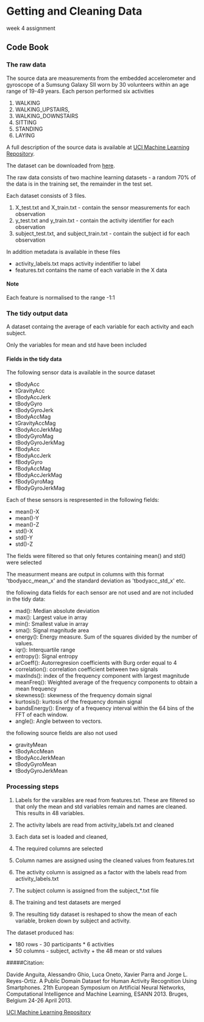 # Getting and Cleaning Data 
  week 4 assignment

## Code Book

### The raw data

The source data are measurements from the embedded accelerometer and gyroscope of a Sumsung Galaxy SII worn
by 30 volunteers within an age range of 19-49 years. Each person performed six activities 

1. WALKING
1. WALKING_UPSTAIRS, 
1. WALKING_DOWNSTAIRS
1. SITTING
1. STANDING
1. LAYING

A full description of the source data is available at [UCI Machine Learning Repository](http://archive.ics.uci.edu/ml/datasets/Human+Activity+Recognition+Using+Smartphones).

The dataset can be downloaded from [here](https://d396qusza40orc.cloudfront.net/getdata%2Fprojectfiles%2FUCI%20HAR%20Dataset.zip).

The raw data consists of two machine learning datasets - a random 70% of the data is in the training set, the remainder in the test set.

Each dataset consists of 3 files.

1. X_test.txt and X_train.txt - contain the sensor measurements for each observation
2. y_test.txt and y_train.txt - contain the activity identifier for each observation
3. subject_test.txt, and subject_train.txt - contain the subject id for each observation

In addition metadata is available in these files

* activity_labels.txt maps activity indentifier to label
* features.txt contains the name of each variable in the X data

#### Note

Each feature is normalised to the range -1:1

### The tidy output data

A dataset containg the average of each variable for each activity and each subject.

Only the variables for mean and std have been included

#### Fields in the tidy data

The following sensor data is available in the source dataset

* tBodyAcc
* tGravityAcc
* tBodyAccJerk
* tBodyGyro
* tBodyGyroJerk
* tBodyAccMag
* tGravityAccMag
* tBodyAccJerkMag
* tBodyGyroMag
* tBodyGyroJerkMag
* fBodyAcc
* fBodyAccJerk
* fBodyGyro
* fBodyAccMag
* fBodyAccJerkMag
* fBodyGyroMag
* fBodyGyroJerkMag

Each of these sensors is respresented in the following fields: 
* mean()-X
* mean()-Y
* mean()-Z
* std()-X
* std()-Y
* std()-Z

The fields were filtered so that only fetures containing mean() and std() were selected

The measurment means are output in columns with this format 'tbodyacc_mean_x' and the standard deviation as 'tbodyacc_std_x' etc.

the following data fields for each sensor are not used and are not included in the tidy data:


* mad(): Median absolute deviation 
* max(): Largest value in array
* min(): Smallest value in array
* sma(): Signal magnitude area
* energy(): Energy measure. Sum of the squares divided by the number of values. 
* iqr(): Interquartile range 
* entropy(): Signal entropy
* arCoeff(): Autorregresion coefficients with Burg order equal to 4
* correlation(): correlation coefficient between two signals
* maxInds(): index of the frequency component with largest magnitude
* meanFreq(): Weighted average of the frequency components to obtain a mean frequency
* skewness(): skewness of the frequency domain signal 
* kurtosis(): kurtosis of the frequency domain signal 
* bandsEnergy(): Energy of a frequency interval within the 64 bins of the FFT of each window.
* angle(): Angle between to vectors.

the following source fields are also not used

* gravityMean
* tBodyAccMean
* tBodyAccJerkMean
* tBodyGyroMean
* tBodyGyroJerkMean

### Processing steps

1. Labels for the varaibles are read from features.txt. These are filtered so that only the mean and std variables remain and names are cleaned. This results in 48 variables.

1. The activity labels are read from activity_labels.txt and cleaned

1. Each data set is loaded and cleaned, 

  1. The required columns are selected
  1. Column names are assigned using the cleaned values from features.txt
  1. The activity column is assigned as a factor with the labels read from activity_labels.txt
  1. The subject column is assigned from the subject_*.txt file

1. The training and test datasets are merged
1. The resulting tidy dataset is reshaped to show the mean of each variable, broken down by subject and activity.

The dataset produced has: 
* 180 rows - 30 participants * 6 activities
* 50 columns - subject, activity + the 48 mean or std values

#####Citation:

Davide Anguita, Alessandro Ghio, Luca Oneto, Xavier Parra and Jorge L. Reyes-Ortiz. A Public Domain Dataset for Human Activity Recognition Using Smartphones. 21th European Symposium on Artificial Neural Networks, Computational Intelligence and Machine Learning, ESANN 2013. Bruges, Belgium 24-26 April 2013.

[UCI Machine Learning Repository](http://archive.ics.uci.edu/ml/datasets/Human+Activity+Recognition+Using+Smartphones)


